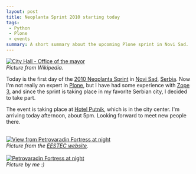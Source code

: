 ```yaml
---
layout: post
title: Neoplanta Sprint 2010 starting today
tags:
 - Python
 - Plone
 - events
summary: A short summary about the upcoming Plone sprint in Novi Sad.
---
```


<div class="center right">
  <a href="http://en.wikipedia.org/wiki/File:NoviSadCityHall.jpg"><img src="http://upload.wikimedia.org/wikipedia/en/thumb/b/bd/NoviSadCityHall.jpg/250px-NoviSadCityHall.jpg" alt="City Hall - Office of the mayor"/></a>
  <br/>
  <em>Picture from Wikipedia.</em>
</div>

Today is the first day of the [2010 Neoplanta
Sprint](http://www.coactivate.org/projects/neoplanta-sprint) in [Novi
Sad](http://en.wikipedia.org/wiki/Novi_Sad),
[Serbia](http://en.wikipedia.org/wiki/Serbia). Now I'm not really an expert in
[Plone](http://plone.org/), but I have had some experience with [Zope
3](http://www.zope.org/Products/Zope3), and since the sprint is taking place in
my favorite Serbian city, I decided to take part.

The event is taking place at [Hotel
Putnik](http://www.google.com/search?q=hotel+putnik+novi+sad), which is in the
city center. I'm arriving today afternoon, about 5pm. Looking forward to meet
new people there.

<div class="clear"><br/></div>

<div class="center">
  <a href="http://eestec.net/news-and-offers/ecm-2010-in-general"><img src="http://eestec.net/news-and-offers/novisadnocu.jpg/image_large" alt="View from Petrovaradin Fortress at night"/></a>
  <br/>
  <em>Picture from the <a href="http://eestec.net/news-and-offers/ecm-2010-in-general">EESTEC website</a>.</em>
</div>

<div class="clear"><br/></div>

<div class="center">
  <a href="http://lh5.ggpht.com/_ECkYvml2zGc/S1m_TclasrI/AAAAAAAAPsM/uuzkkY6VcLo/tvrdava-at-night.png.jpg"><img src="http://lh5.ggpht.com/_ECkYvml2zGc/S1m_TclasrI/AAAAAAAACnA/lfF2CR7sNWs/s800/tvrdava-at-night.png.jpg" alt="Petrovaradin Fortress at night" style="max-width: 640px;"/></a>
  <br/>
  <em>Picture by me :)</em>
</div>

